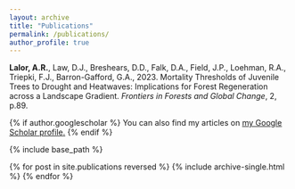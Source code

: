 ```yaml
---
layout: archive
title: "Publications"
permalink: /publications/
author_profile: true
---
```


**Lalor, A.R.**, Law, D.J., Breshears, D.D., Falk, D.A., Field, J.P., Loehman, R.A., Triepki, F.J., Barron-Gafford, G.A., 2023. Mortality Thresholds of Juvenile Trees to Drought and Heatwaves: Implications for Forest Regeneration across a Landscape Gradient. *Frontiers in Forests and Global Change*, 2, p.89.


{% if author.googlescholar %}
  You can also find my articles on <u><a href="{{author.googlescholar}}">my Google Scholar profile</a>.</u>
{% endif %}

{% include base_path %}

{% for post in site.publications reversed %}
  {% include archive-single.html %}
{% endfor %}
